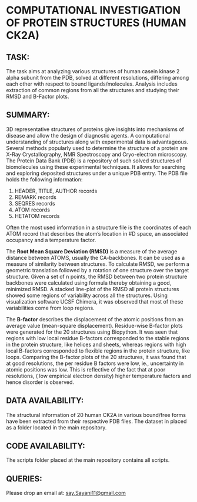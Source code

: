 # COMPUTATIONAL INVESTIGATION OF PROTEIN STRUCTURES (HUMAN CK2A)

## TASK:

The task aims at analyzing various structures of human casein kinase 2 alpha subunit from the PDB, solved at different resolutions, differing among each other with respect to bound ligands/molecules. Analysis includes extraction of common regions from all the structures and studying their RMSD and B-Factor plots. 

## SUMMARY:

3D representative structures of proteins give insights into mechanisms of disease and allow the design of diagnostic agents. A computational understanding of structures along with experimental data is advantageous. Several methods popularly used to determine the structure of a protein are X-Ray Crystallography, NMR Spectroscopy and Cryo-electron microscopy. The Protein Data Bank (PDB) is a repository of such solved structures of biomolecules using these experimental techniques. It allows for searching and exploring deposited structures under a unique PDB entry. The PDB file holds the following information:

1.	HEADER, TITLE, AUTHOR records
2.	REMARK records
3.	SEQRES records
4.	ATOM records
5.	HETATOM records

Often the most used information in a structure file is the coordinates of each ATOM record that describes the atom’s location in #D space, an associated occupancy and a temperature factor. 

The **Root Mean Square Deviation (RMSD)** is a measure of the average distance between ATOMS, usually the CA-backbones. It can be used as a measure of similarity between structures. To calculate RMSD, we perform a geometric translation followed by a rotation of one structure over the target structure. Given a set of n points, the RMSD between two protein structure backbones were calculated using formula thereby obtaining a good, minimized RMSD. A stacked line-plot of the RMSD all protein structures showed some regions of variability across all the structures. Using visualization software UCSF Chimera, it was observed that most of these variabilities come from loop regions.

The **B-factor** describes the displacement of the atomic positions from an average value (mean-square displacement). Residue-wise B-factor plots were generated for the 
20 structures using Biopython. It was seen that regions with low local residue B-factors corresponded to the stable regions in the protein structure, like helices and sheets, whereas regions with high local B-factors corresponded to flexible regions in the protein structure, like loops. Comparing the B-factor plots of the 20 structures, it was found that at good resolutions, the per residue B factors were low, ie., uncertainty in atomic positions was low. This is reflective of the fact that at poor resolutions, ( low empirical electron density) higher temperature factors and hence disorder is observed.


## DATA AVAILABILITY:

The structural information of 20 human CK2A in various bound/free forms have been extracted from their respective PDB files.
The dataset in placed as a folder located in the main repository.

## CODE AVAILABILITY:

The scripts folder placed at the main repository contains all scripts. 

## QUERIES:

Please drop an email at: say.Sayani11@gmail.com

